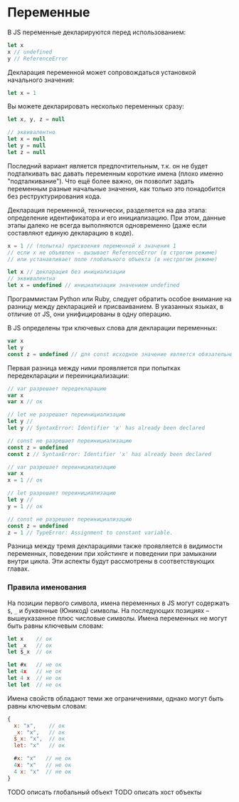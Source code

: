 # Переменные

В JS переменные декларируются перед использованием:

```js
let x
x // undefined
y // ReferenceError
```

Декларация переменной может сопровождаться установкой начального значения:

```js
let x = 1
```

Вы можете декларировать несколько переменных сразу:

```js
let x, y, z = null

// эквивалентно
let x = null
let y = null
let z = null
```

Последний вариант является предпочтительным, т.к. он не будет подталкивать
вас давать переменным короткие имена (плохо именно "подталкивание").
Что ещё более важно, он позволит задать переменным разные начальные
значения, как только это понадобится без реструктурирования кода.

Декларация переменной, технически, разделяется на два этапа:
определение идентификатора и его инициализацию. При этом, данные этапы
далеко не всегда выполняются одновременно (даже если
составляют единую декларацию в коде).

```js
x = 1 // (попытка) присвоения переменной x значения 1
// если x не объявлен – вызывает ReferenceError (в строгом режиме)
// или устанавливает поле глобального объекта (в нестрогом режиме)
```

```js
let x // декларация без инициализации
// эквивалентна
let x = undefined // инициализации значением undefined
```

Программистам Python или Ruby, следует обратить особое внимание
на разницу между декларацией и присваиванием. В указанных языках,
в отличие от JS, они унифицированы в одну операцию.

В JS определены три ключевых слова для декларации переменных:

```js
var x
let y
const z = undefined // для const исходное значение является обязательным
```

Первая разница между ними проявляется при попытках передекларации и переинициализации:

```js
// var разрешает передекларацию
var x
var x // ок

// let не разрешает переинициализацию
let y //
let y // SyntaxError: Identifier 'x' has already been declared

// const не разрешает переинициализацию
const z = undefined
const z // SyntaxError: Identifier 'x' has already been declared
```

```js
// var разрешает переинициализацию
var x
x = 1 // ок

// let разрешает переинициализацию
let y //
y = 1 // ок

// const не разрешает переинициализацию
const z = undefined
z = 1 // TypeError: Assignment to constant variable.
```

Разница между тремя декларациями также проявляется в видимости переменных,
поведении при хойстинге и поведении при замыкании внутри цикла. Эти
аспекты будут рассмотрены в соответствующих главах.

### Правила именования

На позиции первого символа, имена переменных в JS могут содержать `$`, `_` и буквенные (Юникод) символы.
На последующих позициях – вышеуказанное плюс числовые символы. Имена переменных не могут быть равны ключевым словам:

```js
let x    // ок
let _x   // ок
let $_x  // ок

let #x   // не ок
let 4x   // не ок
let 4 x  // не ок
let let  // не ок
```

Имена свойств обладают теми же ограничениями, однако могут быть равны ключевым словам:

```js
{
  x: "x",    // ок
  _x: "x",   // ок
  $_x: "x",  // ок
  let: "x"   // ок

  #x: "x"   // не ок
  4x: "x"   // не ок
  4 x: "x"  // не ок
}
```

TODO описать глобальный объект
TODO описать хост объекты
